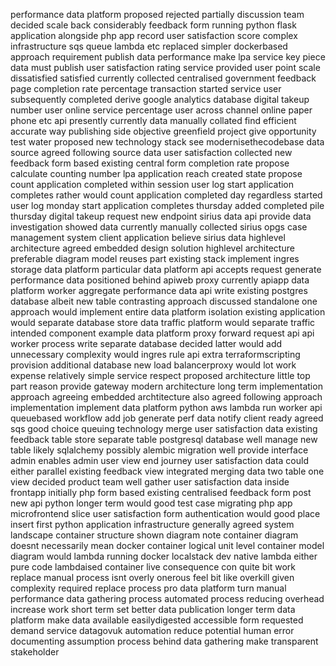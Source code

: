 performance data platform proposed rejected partially discussion team decided scale back considerably feedback form running python flask application alongside php app record user satisfaction score complex infrastructure sqs queue lambda etc replaced simpler dockerbased approach requirement publish data performance make lpa service key piece data must publish user satisfaction rating service provided user point scale dissatisfied satisfied currently collected centralised government feedback page completion rate percentage transaction started service user subsequently completed derive google analytics database digital takeup number user online service percentage user across channel online paper phone etc api presently currently data manually collated find efficient accurate way publishing side objective greenfield project give opportunity test water proposed new technology stack see modernisethecodebase data source agreed following source data user satisfaction collected new feedback form based existing central form completion rate propose calculate counting number lpa application reach created state propose count application completed within session user log start application completes rather would count application completed day regardless started user log monday start application completes thursday added completed pile thursday digital takeup request new endpoint sirius data api provide data investigation showed data currently manually collected sirius opgs case management system client application believe sirius data highlevel architecture agreed embedded design solution highlevel architecture preferable diagram model reuses part existing stack implement ingres storage data platform particular data platform api accepts request generate performance data positioned behind apiweb proxy currently apiapp data platform worker aggregate performance data api write existing postgres database albeit new table contrasting approach discussed standalone one approach would implement entire data platform isolation existing application would separate database store data traffic platform would separate traffic intended component example data platform proxy forward request api api worker process write separate database decided latter would add unnecessary complexity would ingres rule api extra terraformscripting provision additional database new load balancerproxy would lot work expense relatively simple service respect proposed architecture little top part reason provide gateway modern architecture long term implementation approach agreeing embedded archtitecture also agreed following approach implementation implement data platform python aws lambda run worker api queuebased workflow add job generate perf data notify client ready agreed sqs good choice queuing technology merge user satisfaction data existing feedback table store separate table postgresql database well manage new table likely sqlalchemy possibly alembic migration well provide interface admin enables admin user view end journey user satisfaction data could either parallel existing feedback view integrated merging data two table one view decided product team well gather user satisfaction data inside frontapp initially php form based existing centralised feedback form post new api python longer term would good test case migrating php app microfrontend slice user satisfaction form authentication would good place insert first python application infrastructure generally agreed system landscape container structure shown diagram note container diagram doesnt necessarily mean docker container logical unit level container model diagram would lambda running docker localstack dev native lambda either pure code lambdaised container live consequence con quite bit work replace manual process isnt overly onerous feel bit like overkill given complexity required replace process pro data platform turn manual performance data gathering process automated process reducing overhead increase work short term set better data publication longer term data platform make data available easilydigested accessible form requested demand service datagovuk automation reduce potential human error documenting assumption process behind data gathering make transparent stakeholder